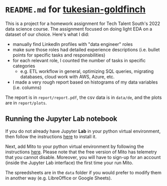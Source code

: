 # `README.md` for [tukesian-goldfinch](https://github.com/Ai-Yukino/tukesian-goldfinch)

This is a project for a homework assignment for Tech Talent South's 2022 data science course. The assignment focused on doing light EDA on a dataset of our choice. Here's what I did:

- manually find LinkedIn profiles with "data engineer" roles
- make sure those roles had detailed experience descriptions (i.e. bullet points for specific tasks and responsbilities)
- for each relevant role, I counted the number of tasks in specific categories
  - e.g. ETL workflow in general, optimizing SQL queries, migrating databases, cloud work with AWS, Azure, etc.
- I made a very rough report based on histograms of my data variables (i.e. columns)

The report is in `report/report.pdf`, the csv data is in `data/de`, and the plots are in `report/plots`.

## Running the Jupyter Lab notebook

If you do not already have Jupyter **Lab** in your python virtual environment, then follow the instructions [here](https://jupyter.org/install) to install it.

Next, add Mito to your python virtual environment by following the instructions [here](https://docs.trymito.io/getting-started/installing-mito/installing-mito-inside-a-virtual-environment). Please note that the free version of Mito has telemetry that you cannot disable. Moreover, you will have to sign-up for an account (inside the Jupyter Lab interface) the first time your run Mito.

The spreedsheets are in the `data` folder if you would prefer to modify them in another way (e.g. LibreOffice or Google Sheets).
